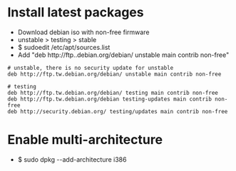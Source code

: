 Install latest packages
=====
* Download debian iso with non-free firmware
* unstable > testing > stable
* $ sudoedit /etc/apt/sources.list
* Add "deb http://ftp.<COUNTRY>.debian.org/debian/ unstable main contrib non-free"
```debsources
# unstable, there is no security update for unstable
deb http://ftp.tw.debian.org/debian/ unstable main contrib non-free

# testing
deb http://ftp.tw.debian.org/debian/ testing main contrib non-free
deb http://ftp.tw.debian.org/debian testing-updates main contrib non-free
deb http://security.debian.org/ testing/updates main contrib non-free
```

Enable multi-architecture
=====
* $ sudo dpkg --add-architecture i386
